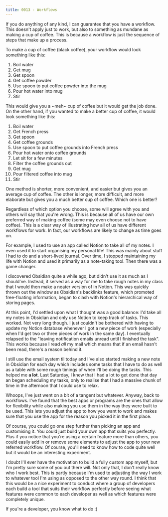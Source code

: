 ```yaml
---
title: 0013 - Workflows
---
```


If you do anything of any kind, I can guarantee that you have a workflow. This doesn't apply just to work, but also to something as mundane as making a cup of coffee. This is because a workflow is just the sequence of steps that make up a process. 

To make a cup of coffee (black coffee), your workflow would look something like this:
1. Boil water
2. Get mug
3. Get spoon
4. Get coffee powder
5. Use spoon to put coffee powder into the mug
6. Pour hot water into mug
7. Stir

This would give you a ~meh~ cup of coffee but it would get the job done. On the other hand, if you wanted to make a better cup of coffee, it would look something like this:
1. Boil water
2. Get French press
3. Get spoon
4. Get coffee grounds
5. Use spoon to put coffee grounds into French press
6. Pour hot water onto coffee grounds
7. Let sit for a few minutes
8. Filter the coffee grounds out
9. Get mug
10. Pour filtered coffee into mug
11. Stir

One method is shorter, more convenient, and easier but gives you an average cup of coffee. The other is longer, more difficult, and more elaborate but gives you a much better cup of coffee. Which one is better?

Regardless of which option you choose, some will agree with you and others will say that you're wrong. This is because all of us have our own preferred way of making coffee (some may even choose not to have coffee). This is a clear way of illustrating how all of us have different workflows for work. In fact, our workflows are likely to change as time goes on.

For example, I used to use an app called Notion to take all of my notes. I even used it to start organising my personal life! This was mainly about stuff I had to do and a short-lived journal. Over time, I stopped maintaining my life with Notion and used it primarily as a note-taking tool. Then there was a game changer.

I discovered Obsidian quite a while ago, but didn't use it as much as I should've. Instead, it served as a way for me to take rough notes in my class that I would then make a neater version of in Notion. This was quickly thrown out the window as Obsidian's backlinks feature, which promoted free-floating information, began to clash with Notion's hierarchical way of storing pages.

At this point, I'd settled upon what I thought was a good balance: I'd take all my notes in Obsidian and only use Notion to keep track of tasks. This worked. Not very long though. I just couldn't be bothered with having to update my Notion database whenever I got a new piece of work (especially when I'd get two or three pieces of work in the same day). I eventually relapsed to the "leaving notification emails unread until I finished the task". This works because I read _all_ my mail which means that if an email hasn't been read, there's a reason behind it.

I still use the email system til today and I've also started making a new note in Obsidian for each day which includes some tasks that I have to do as well as a table with some rough timings of when I'll be doing the tasks. This helped me **a lot**. Last Saturday, I knew that I had a lot to get done that day an began scheduling my tasks, only to realise that I had a massive chunk of time in the afternoon that I could use to relax.

Whoops, I've just went on a bit of a tangent but whatever. Anyway, back to workflows. I've found that the best apps or programs are the ones that allow for flexibility while also making you use them in the way they were built to be used. This lets you adjust the app to how you want to work and makes sure that you use the app for the reason you picked it in the first place.

Of course, you could go one step further than picking an app and customising it. You could just build your own app that suits you perfectly. Plus if you notice that you're using a certain feature more than others, you could easily add in or remove some elements to adjust the app to your new referred workflow. Of course, you'll need to know how to code quite well but it would be an interesting experiment.

I doubt I'll ever have the motivation to build a fully custom app myself, but I'm pretty sure some of you out there will. Not only that, I don't really know who I work best. This is partly because I'm used to adjusting the way I work to whatever tool I'm using as opposed to the other way round. I think that this would be a nice experiment to conduct where a group of developers each build a tool that suits their workflow perfectly before seeing what features were common to each developer as well as which features were completely unique.

If you're a developer, you know what to do :)